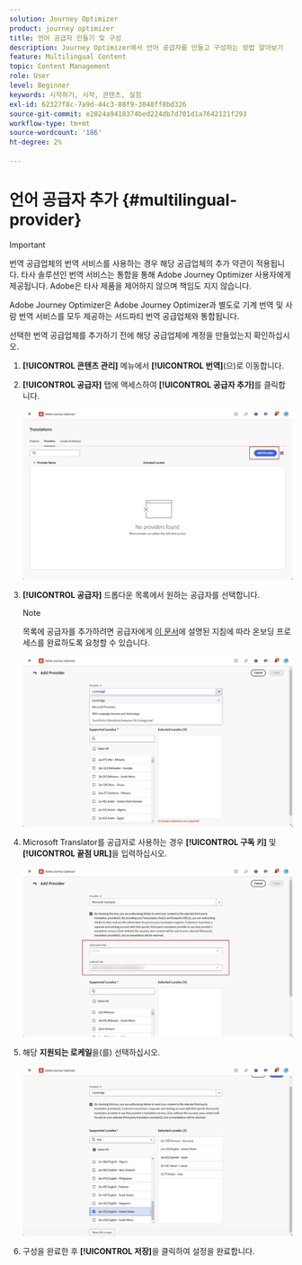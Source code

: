 ```yaml
---
solution: Journey Optimizer
product: journey optimizer
title: 언어 공급자 만들기 및 구성
description: Journey Optimizer에서 언어 공급자를 만들고 구성하는 방법 알아보기
feature: Multilingual Content
topic: Content Management
role: User
level: Beginner
keywords: 시작하기, 시작, 콘텐츠, 실험
exl-id: 62327f8c-7a9d-44c3-88f9-3048ff8bd326
source-git-commit: e2024a9418374bed224db7d701d1a7642121f293
workflow-type: tm+mt
source-wordcount: '186'
ht-degree: 2%

---
```


# 언어 공급자 추가 {#multilingual-provider}

>[!IMPORTANT]
>
> 번역 공급업체의 번역 서비스를 사용하는 경우 해당 공급업체의 추가 약관이 적용됩니다. 타사 솔루션인 번역 서비스는 통합을 통해 Adobe Journey Optimizer 사용자에게 제공됩니다. Adobe은 타사 제품을 제어하지 않으며 책임도 지지 않습니다.

Adobe Journey Optimizer은 Adobe Journey Optimizer과 별도로 기계 번역 및 사람 번역 서비스를 모두 제공하는 서드파티 번역 공급업체와 통합됩니다.

선택한 번역 공급업체를 추가하기 전에 해당 공급업체에 계정을 만들었는지 확인하십시오.

1. **[!UICONTROL 콘텐츠 관리]** 메뉴에서 **[!UICONTROL 번역]**(으)로 이동합니다.

1. **[!UICONTROL 공급자]** 탭에 액세스하여 **[!UICONTROL 공급자 추가]**&#x200B;를 클릭합니다.

   ![](assets/provider_1.png)

1. **[!UICONTROL 공급자]** 드롭다운 목록에서 원하는 공급자를 선택합니다.

   >[!NOTE]
   >
   >목록에 공급자를 추가하려면 공급자에게 [이 문서](https://developer.adobe.com/gcs/partner/)에 설명된 지침에 따라 온보딩 프로세스를 완료하도록 요청할 수 있습니다.

   ![](assets/provider_2.png)

1. Microsoft Translator를 공급자로 사용하는 경우 **[!UICONTROL 구독 키]** 및 **[!UICONTROL 끝점 URL]**&#x200B;을 입력하십시오.

   ![](assets/provider_3.png)

1. 해당 **지원되는 로케일**&#x200B;을(를) 선택하십시오.

   ![](assets/provider_4.png)

1. 구성을 완료한 후 **[!UICONTROL 저장]**&#x200B;을 클릭하여 설정을 완료합니다.
